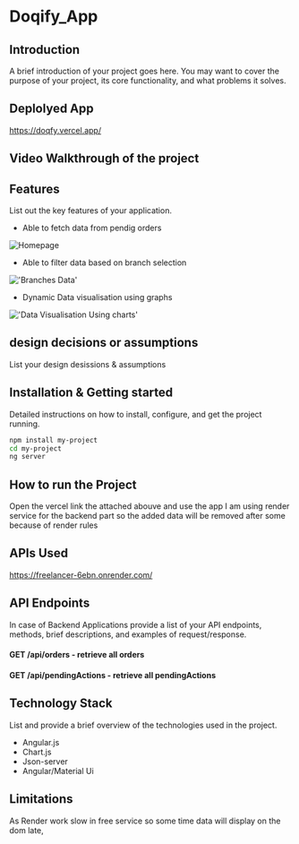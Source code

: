 # Doqify_App

## Introduction
A brief introduction of your project goes here. You may want to cover the purpose of your project, its core functionality, and what problems it solves.

## Deplolyed App
https://doqfy.vercel.app/

## Video Walkthrough of the project

## Features
List out the key features of your application.

- Able to fetch data from pendig orders

![Homepage](https://i.ibb.co/FgFQJFG/Homepage.png)
- Able to filter data based on branch selection

!['Branches Data'](https://i.ibb.co/QMVyDCN/Branch-1.png)
- Dynamic Data visualisation using graphs

!['Data Visualisation Using charts'](https://i.ibb.co/KrFRB0x/Branch-2.png)

## design decisions or assumptions
List your design desissions & assumptions

## Installation & Getting started
Detailed instructions on how to install, configure, and get the project running.

```bash
npm install my-project
cd my-project
ng server
```

## How to run the Project
Open the vercel link the attached abouve and use the app
I am using render service for the backend part so the added data will be removed after some because of render rules

## APIs Used
https://freelancer-6ebn.onrender.com/

## API Endpoints
In case of Backend Applications provide a list of your API endpoints, methods, brief descriptions, and examples of request/response.
#### GET /api/orders - retrieve all orders
#### GET /api/pendingActions - retrieve all pendingActions


## Technology Stack
List and provide a brief overview of the technologies used in the project.

- Angular.js
- Chart.js
- Json-server
- Angular/Material Ui




## Limitations
As Render work slow in free service so some time data will display on the dom late,